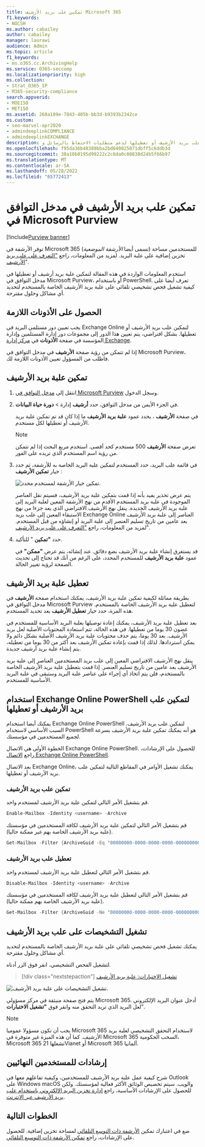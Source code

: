```yaml
---
title: تمكين علب بريد الأرشيف Microsoft 365
f1.keywords:
- NOCSH
ms.author: cabailey
author: cabailey
manager: laurawi
audience: Admin
ms.topic: article
f1_keywords:
- ms.o365.cc.ArchivingHelp
ms.service: O365-seccomp
ms.localizationpriority: high
ms.collection:
- Strat_O365_IP
- M365-security-compliance
search.appverid:
- MOE150
- MET150
ms.assetid: 268a109e-7843-405b-bb3d-b9393b2342ce
ms.custom:
- seo-marvel-apr2020
- admindeeplinkCOMPLIANCE
- admindeeplinkEXCHANGE
description: تعرف على كيفية تمكين علب بريد الأرشيف أو تعطيلها لدعم متطلبات الاحتفاظ بالرسائل وeDiscovery والاحتفاظ بالمؤسسة.
ms.openlocfilehash: f95da36b48389bba2bd640825071dbff5c6ddb3d
ms.sourcegitcommit: 38a18b0195d99222c2c6da0c80838d24b5f66b97
ms.translationtype: MT
ms.contentlocale: ar-SA
ms.lasthandoff: 05/28/2022
ms.locfileid: "65772413"
---
```

# <a name="enable-archive-mailboxes-in-the-microsoft-purview-compliance-portal"></a>تمكين علب بريد الأرشيف في مدخل التوافق في Microsoft Purview

[!include[Purview banner](../includes/purview-rebrand-banner.md)]

توفر الأرشفة في Microsoft 365 (تسمى أيضا *الأرشفة الموضعية*) للمستخدمين مساحة تخزين إضافية على علبة البريد. لمزيد من المعلومات، راجع ["التعرف على علب بريد الأرشيف](archive-mailboxes.md)".

استخدم المعلومات الواردة في هذه المقالة لتمكين علبة بريد أرشيف أو تعطيلها في مدخل التوافق في Microsoft Purview، أو باستخدام PowerShell. تعرف أيضا على كيفية تشغيل فحص تشخيصي تلقائي على علبة بريد الأرشيف الخاصة بالمستخدم لتحديد أي مشاكل وحلول مقترحة.

## <a name="get-the-necessary-permissions"></a>الحصول على الأذونات اللازمة

يجب تعيين دور مستلمي البريد في Exchange Online لتمكين علب بريد الأرشيف أو تعطيلها. بشكل افتراضي، يتم تعيين هذا الدور إلى مجموعات دور إدارة المستلمين وإدارة المؤسسة في صفحة **الأذونات** في <a href="https://go.microsoft.com/fwlink/p/?linkid=2059104" target="_blank">مركز إدارة Exchange</a>. 

إذا لم تتمكن من رؤية صفحة **الأرشيف** في مدخل التوافق في Microsoft Purview، فاطلب من المسؤول تعيين الأذونات اللازمة لك.

## <a name="enable-an-archive-mailbox"></a>تمكين علبة بريد الأرشيف

1. انتقل إلى <a href="https://go.microsoft.com/fwlink/p/?linkid=2077149" target="_blank">مدخل التوافق في Microsoft Purview</a> وسجل الدخول.

2. في الجزء الأيمن من مدخل التوافق، حدد **أرشيف** إدارة  > **دورة حياة البيانات**.

   في صفحة **الأرشيف** ، يحدد عمود  **علبة بريد الأرشيف** ما إذا كان قد تم تمكين علبة بريد الأرشيف أو تعطيلها لكل مستخدم.

   > [!NOTE]
   > تعرض صفحة **الأرشيف** 500 مستخدم كحد أقصى. استخدم مربع البحث إذا لم تتمكن من رؤية اسم المستخدم الذي تريده على الفور.

3. في قائمة علب البريد، حدد المستخدم لتمكين علبة البريد الخاصة به للأرشفة، ثم حدد خيار **تمكين الأرشيف** :
    
   ![تمكين خيار الأرشفة لمستخدم محدد.](../media/enable-archive-option.png)
    
   يتم عرض تحذير يفيد بأنه إذا قمت بتمكين علبة بريد الأرشيف، فسيتم نقل العناصر الموجودة في علبة بريد المستخدم الأقدم من نهج الأرشفة المعين لعلبة البريد إلى علبة بريد الأرشيف الجديدة. ينقل نهج الأرشيف الافتراضي الذي يعد جزءا من نهج الاستبقاء المعين إلى علب بريد Exchange Online العناصر إلى علبة بريد الأرشيف بعد عامين من تاريخ تسليم العنصر إلى علبة البريد أو إنشاؤه من قبل المستخدم. لمزيد من المعلومات، راجع ["التعرف على علب بريد الأرشيف](archive-mailboxes.md)".

5. حدد **"تمكين** " للتأكيد.

   قد يستغرق إنشاء علبة بريد الأرشيف بضع دقائق. عند إنشائه، يتم عرض **"ممكن"** في عمود **علبة بريد الأرشيف** للمستخدم المحدد، على الرغم من أنك قد تحتاج إلى تحديث الصفحة لرؤية تغيير الحالة.

## <a name="disable-an-archive-mailbox"></a>تعطيل علبة بريد الأرشيف

بطريقة مماثلة لكيفية تمكين علبة بريد الأرشيف، يمكنك استخدام صفحة **الأرشيف** في مدخل التوافق في Microsoft Purview لتعطيل علبة بريد الأرشيف الخاصة بالمستخدم. هذه المرة، حدد خيار **تعطيل الأرشيف** بعد تحديد المستخدم.

بعد تعطيل علبة بريد الأرشيف، يمكنك إعادة توصيلها بعلبة البريد الأساسية للمستخدم في غضون 30 يوما من تعطيلها. في هذه الحالة، تتم استعادة المحتويات الأصلية لعل بريد الأرشيف. بعد 30 يوما، يتم حذف محتويات علبة بريد الأرشيف الأصلية بشكل دائم ولا يمكن استردادها. لذلك إذا قمت بإعادة تمكين الأرشيف بعد أكثر من 30 يوما من تعطيله، يتم إنشاء علبة بريد أرشيف جديدة.

ينقل نهج الأرشيف الافتراضي المعين إلى علب بريد المستخدمين العناصر إلى علبة بريد الأرشيف بعد عامين من تاريخ تسليم العنصر. إذا قمت بتعطيل علبة بريد الأرشيف الخاصة بالمستخدم، فلن يتم اتخاذ أي إجراء على عناصر علبة البريد وستبقى في علبة البريد الأساسية للمستخدم.

## <a name="use-exchange-online-powershell-to-enable-or-disable-archive-mailboxes"></a>استخدام Exchange Online PowerShell لتمكين علب بريد الأرشيف أو تعطيلها

يمكنك أيضا استخدام Exchange Online PowerShell لتمكين علب بريد الأرشيف. السبب الأساسي لاستخدام PowerShell هو أنه يمكنك تمكين علبة بريد الأرشيف بسرعة لجميع المستخدمين في مؤسستك.

الخطوة الأولى هي الاتصال Exchange Online PowerShell. للحصول على الإرشادات، راجع [الاتصال Exchange Online PowerShell](/powershell/exchange/connect-to-exchange-online-powershell).

بعد الاتصال Exchange Online، يمكنك تشغيل الأوامر في المقاطع التالية لتمكين علب بريد الأرشيف أو تعطيلها.

### <a name="enable-archive-mailboxes"></a>تمكين علب بريد الأرشيف

قم بتشغيل الأمر التالي لتمكين علبة بريد الأرشيف لمستخدم واحد.

```powershell
Enable-Mailbox -Identity <username> -Archive
```

قم بتشغيل الأمر التالي لتمكين علبة بريد الأرشيف لكافة المستخدمين في مؤسستك (علبة بريد الأرشيف الخاصة بهم غير ممكنة حاليا).

```powershell
Get-Mailbox -Filter {ArchiveGuid -Eq "00000000-0000-0000-0000-000000000000" -AND RecipientTypeDetails -Eq "UserMailbox"} | Enable-Mailbox -Archive
```

### <a name="disable-archive-mailboxes"></a>تعطيل علب بريد الأرشيف

قم بتشغيل الأمر التالي لتعطيل علبة بريد الأرشيف لمستخدم واحد.

```powershell
Disable-Mailbox -Identity <username> -Archive
```

قم بتشغيل الأمر التالي لتعطيل علبة بريد الأرشيف لكافة المستخدمين في مؤسستك (علبة بريد الأرشيف الخاصة بهم ممكنة حاليا).

```powershell
Get-Mailbox -Filter {ArchiveGuid -Ne "00000000-0000-0000-0000-000000000000" -AND RecipientTypeDetails -Eq "UserMailbox"} | Disable-Mailbox -Archive
```

## <a name="run-diagnostics-on-archive-mailboxes"></a>تشغيل التشخيصات على علب بريد الأرشيف

يمكنك تشغيل فحص تشخيصي تلقائي على علبة بريد الأرشيف الخاصة بالمستخدم لتحديد أي مشاكل وحلول مقترحة.

لتشغيل الفحص التشخيصي، انقر فوق الزر أدناه. 

> [!div class="nextstepaction"]
> [تشغيل الاختبارات: علبة بريد الأرشيف](https://aka.ms/PillarArchiveMailbox)

![تشغيل التشخيصات على علبة بريد الأرشيف.](../media/ArchiveMailboxDiagnostics.png)

يتم فتح صفحة منبثقة في مركز مسؤولي Microsoft 365. أدخل عنوان البريد الإلكتروني لعل البريد الذي تريد التحقق منه وانقر فوق **"تشغيل الاختبارات**".

> [!NOTE]
> يجب أن تكون مسؤولا عموميا Microsoft 365 لاستخدام التحقق التشخيصي لعلبة بريد الأرشيف. كما أن هذه الميزة غير متوفرة في Microsoft 365 السحب الحكومية، Microsoft 365 تشغلها 21Vianet أو Microsoft 365 ألمانيا.

## <a name="instructions-for-end-users"></a>إرشادات للمستخدمين النهائيين

شرح كيفية عمل علبة بريد الأرشيف للمستخدمين، وكيفية تفاعلهم معها في Outlook على Windows macOS والويب. سيتم تخصيص الوثائق الأكثر فعالية لمؤسستك. ولكن للحصول على الإرشادات الأساسية، راجع [إدارة تخزين البريد الإلكتروني باستخدام علب بريد الأرشيف عبر الإنترنت](https://prod.support.services.microsoft.com/en-us/office/manage-email-storage-with-online-archive-mailboxes-1cae7d17-7813-4fe8-8ca2-9a5494e9a721).

## <a name="next-steps"></a>الخطوات التالية

ضع في اعتبارك تمكين [الأرشفة ذات التوسع التلقائي](autoexpanding-archiving.md) لمساحة تخزين إضافية. للحصول على الإرشادات، راجع [تمكين الأرشفة ذات التوسيع التلقائي](enable-autoexpanding-archiving.md).
